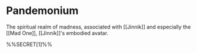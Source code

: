 # Pandemonium

The spiritual realm of madness, associated with [[Jinnik]] and especially the [[Mad One]], [[Jinnik]]'s embodied avatar. 

%%SECRET[1]%%